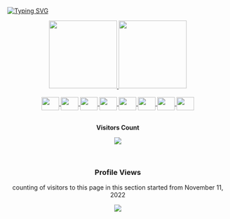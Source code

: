 [![Typing SVG](https://readme-typing-svg.herokuapp.com/?color=7F00FF&size=35&center=true&vCenter=true&width=1000&lines=....;.....+:%29)](https://git.io/typing-svg)

<div align="center">
  <a href="https://github.com/lnxdxtf">
  <img height="155em" src="https://github-readme-stats.vercel.app/api?username=lnxdxtf&show_icons=true&theme=ocean_dark&include_all_commits=true&count_private=true"/>
  <img height="155em" src="https://github-readme-stats.vercel.app/api/top-langs/?username=lnxdxtf&layout=compact&langs_count=7&theme=ocean_dark"/>
</div>

  
<div align="center" style="display: inline_block"><br>
  <a href="https://www.rust-lang.org/">
    <img align="center" height="30" width="40" src="https://cdn.jsdelivr.net/gh/devicons/devicon@latest/icons/rust/rust-original.svg">
  </a>
  <a href="https://www.typescriptlang.org/">
    <img align="center" height="30" width="40" src="https://cdn.jsdelivr.net/gh/devicons/devicon/icons/typescript/typescript-original.svg">
  </a>
  <a href="https://vuejs.org/">
    <img align="center" height="30" width="40" src="https://cdn.jsdelivr.net/gh/devicons/devicon/icons/vuejs/vuejs-original.svg">
  </a>
  <a href="https://tailwindcss.com/">
    <img align="center" height="30" width="40" src="https://cdn.jsdelivr.net/gh/devicons/devicon@latest/icons/tailwindcss/tailwindcss-original.svg">
  </a>
  <a href="https://www.docker.com/">
    <img align="center" height="30" width="40" src="https://cdn.jsdelivr.net/gh/devicons/devicon/icons/docker/docker-original.svg"> 
  </a>
  <a href="https://redis.io/">
    <img align="center" height="30" width="40" src="https://cdn.jsdelivr.net/gh/devicons/devicon/icons/redis/redis-original.svg">
  </a>
  <a href="https://www.scylladb.com/">
    <img align="center" height="30" width="40" src="https://www.scylladb.com/wp-content/uploads/pardot_lp-jan-cassandra-scylladb-evolutionary-differences.png"> 
  </a>
  <a href="https://aws.amazon.com/">
    <img align="center" height="30" width="40" src="https://cdn.jsdelivr.net/gh/devicons/devicon@latest/icons/amazonwebservices/amazonwebservices-original-wordmark.svg">
  </a>
</div>
   
<div align="center">

  </br>
    <p align="centre"><b>Visitors Count</b></p>  
    <p align="center"><img align="center" src="https://profile-counter.glitch.me/{lnxdxtf}/count.svg" /></p> 
  </br>
  
### Profile Views
counting of visitors to this page in this section started from November 11, 2022

  ![](https://count.getloli.com/get/@lnxdxtf.github.readme)
  </br>
   </p>
</div>
